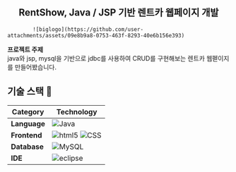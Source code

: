 <h2 align="center">RentShow, Java / JSP 기반 렌트카 웹페이지 개발</h2>

            ![biglogo](https://github.com/user-attachments/assets/09e8b9a8-0753-463f-8293-40e6b156e393)


**프로젝트 주제** <br>
java와 jsp, mysql을 기반으로 jdbc를 사용하여 CRUD를 구현해보는 렌트카 웹펟이지를 만들어봤습니다.

## 기술 스택 :pushpin:

| Category  | Technology        |
|-----------|-------------------|
| **Language**  | ![Java](https://img.shields.io/badge/Java-ED8B00?style=for-the-badge&logo=openjdk&logoColor=white)
| **Frontend**  | ![html5](https://img.shields.io/badge/HTML5-E34F26?style=for-the-badge&logo=html5&logoColor=white)  ![CSS](https://img.shields.io/badge/CSS-239120?&style=for-the-badge&logo=css3&logoColor=white)|
| **Database**  | ![MySQL](https://img.shields.io/badge/MySQL-005C84?style=for-the-badge&logo=mysql&logoColor=white)
| **IDE**  | ![eclipse](https://img.shields.io/badge/Eclipse-2C2255?style=for-the-badge&logo=eclipse&logoColor=white)
